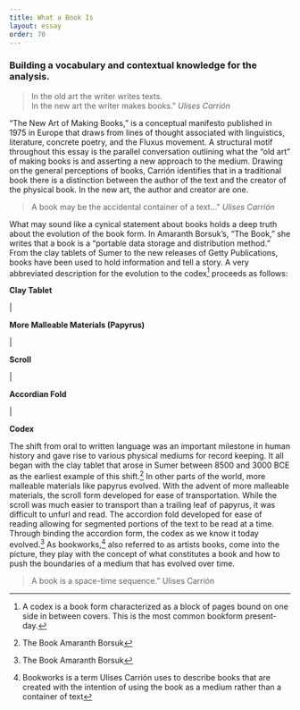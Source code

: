 ```yaml
---
title: What a Book Is
layout: essay
order: 70
---
```

### Building a vocabulary and contextual knowledge for the analysis. 

> In the old art the writer writes texts.\
> In the new art the writer makes books.”
*Ulises Carrión*

“The New Art of Making Books,” is a conceptual manifesto published in 1975 in Europe that draws from lines of thought associated with linguistics, literature, concrete poetry, and the Fluxus movement. A structural motif throughout this essay is the parallel conversation outlining what the “old art” of making books is and asserting a new approach to the medium. Drawing on the general perceptions of books, Carrión identifies that in a traditional book there is a distinction between the author of the text and the creator of the physical book. In the new art, the author and creator are one.

> A book may be the accidental container of a text…"
 *Ulises Carrión*

What may sound like a cynical statement about books holds a deep truth about the evolution of the book form. In Amaranth Borsuk’s, “The Book,” she writes that a book is a “portable data storage and distribution method.” From the clay tablets of Sumer to the new releases of Getty Publications, books have been used to hold information and tell a story. A very abbreviated description for the evolution to the codex[^1] proceeds as follows:

<div class="centered-text">

**Clay Tablet**

\|

**More Malleable Materials (Papyrus)**

\|

**Scroll**

\|

**Accordian Fold**

\|

**Codex**

</div>

The shift from oral to written language was an important milestone in human history and gave rise to various physical mediums for record keeping. It all began with the clay tablet that arose in Sumer between 8500 and 3000 BCE as the earliest example of this shift.[^2] In other parts of the world, more malleable materials like papyrus evolved. With the advent of more malleable materials, the scroll form developed for ease of transportation. While the scroll was much easier to transport than a trailing leaf of papyrus, it was difficult to unfurl and read. The accordion fold developed for ease of reading allowing for segmented portions of the text to be read at a time. Through binding the accordion form, the codex as we know it today evolved.[^3] As bookworks,[^4] also referred to as artists books, come into the picture, they play with the concept of what constitutes a book and how to push the boundaries of a medium that has evolved over time.

> A book is a space-time sequence.”
 Ulises Carrión

[^1]: A codex is a book form characterized as a block of pages bound on one side in between covers. This is the most common bookform present-day.

[^2]: The Book Amaranth Borsuk

[^3]: The Book Amaranth Borsuk

[^4]: Bookworks is a term Ulises Carrión uses to describe books that are created with the intention of using the book as a medium rather than a container of text
